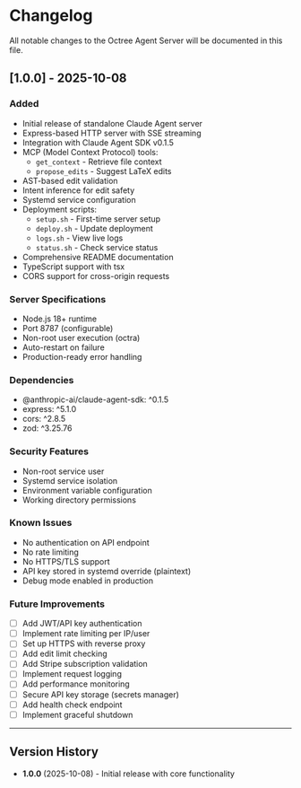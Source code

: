 # Changelog

All notable changes to the Octree Agent Server will be documented in this file.

## [1.0.0] - 2025-10-08

### Added
- Initial release of standalone Claude Agent server
- Express-based HTTP server with SSE streaming
- Integration with Claude Agent SDK v0.1.5
- MCP (Model Context Protocol) tools:
  - `get_context` - Retrieve file context
  - `propose_edits` - Suggest LaTeX edits
- AST-based edit validation
- Intent inference for edit safety
- Systemd service configuration
- Deployment scripts:
  - `setup.sh` - First-time server setup
  - `deploy.sh` - Update deployment
  - `logs.sh` - View live logs
  - `status.sh` - Check service status
- Comprehensive README documentation
- TypeScript support with tsx
- CORS support for cross-origin requests

### Server Specifications
- Node.js 18+ runtime
- Port 8787 (configurable)
- Non-root user execution (octra)
- Auto-restart on failure
- Production-ready error handling

### Dependencies
- @anthropic-ai/claude-agent-sdk: ^0.1.5
- express: ^5.1.0
- cors: ^2.8.5
- zod: ^3.25.76

### Security Features
- Non-root service user
- Systemd service isolation
- Environment variable configuration
- Working directory permissions

### Known Issues
- No authentication on API endpoint
- No rate limiting
- No HTTPS/TLS support
- API key stored in systemd override (plaintext)
- Debug mode enabled in production

### Future Improvements
- [ ] Add JWT/API key authentication
- [ ] Implement rate limiting per IP/user
- [ ] Set up HTTPS with reverse proxy
- [ ] Add edit limit checking
- [ ] Add Stripe subscription validation
- [ ] Implement request logging
- [ ] Add performance monitoring
- [ ] Secure API key storage (secrets manager)
- [ ] Add health check endpoint
- [ ] Implement graceful shutdown

---

## Version History

- **1.0.0** (2025-10-08) - Initial release with core functionality

